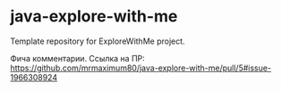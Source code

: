 # java-explore-with-me
Template repository for ExploreWithMe project.

Фича комментарии.
Ссылка на ПР:
https://github.com/mrmaximum80/java-explore-with-me/pull/5#issue-1966308924
